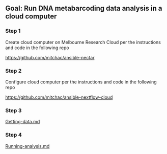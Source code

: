 ## Goal: Run DNA metabarcoding data analysis in a cloud computer

### Step 1

Create cloud computer on Melbourne Research Cloud per the instructions and code in the following repo

https://github.com/mitchac/ansible-nectar

### Step 2

Configure cloud computer per the instructions and code in the following repo

https://github.com/mitchac/ansible-nextflow-cloud

### Step 3

[Getting-data.md](Getting-data.md)

### Step 4

[Running-analysis.md](Running-analysis.md)
